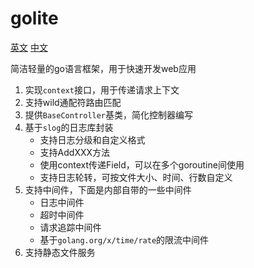 # golite

[英文](readme.md) [中文](readme.zh.md)

简洁轻量的go语言框架，用于快速开发web应用

1. 实现`context`接口，用于传递请求上下文
2. 支持wild通配符路由匹配
3. 提供`BaseController`基类，简化控制器编写
4. 基于`slog`的日志库封装
    - 支持日志分级和自定义格式
    - 支持AddXXX方法
    - 使用context传递Field，可以在多个goroutine间使用
    - 支持日志轮转，可按文件大小、时间、行数自定义
5. 支持中间件，下面是内部自带的一些中间件
   - 日志中间件
   - 超时中间件
   - 请求追踪中间件
   - 基于`golang.org/x/time/rate`的限流中间件
6. 支持静态文件服务